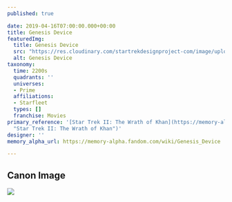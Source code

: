 ```yaml
---
published: true

date: 2019-04-16T07:00:00.000+00:00
title: Genesis Device
featuredImg:
  title: Genesis Device
  src: "https://res.cloudinary.com/startrekdesignproject-com/image/upload/v1555448043/GenesisDevice.png"
  alt: Genesis Device
taxonomy:
  time: 2200s
  quadrants: ''
  universes:
  - Prime
  affiliations:
  - Starfleet
  types: []
  franchise: Movies
primary_reference: '[Star Trek II: The Wrath of Khan](https://memory-alpha.fandom.com/wiki/Star_Trek_II:_The_Wrath_of_Khan
  "Star Trek II: The Wrath of Khan")'
designer: ''
memory_alpha_url: https://memory-alpha.fandom.com/wiki/Genesis_Device

---
```

## Canon Image

![](https://res.cloudinary.com/startrekdesignproject-com/image/upload/v1555448043/GenesisDevice1.jpg)